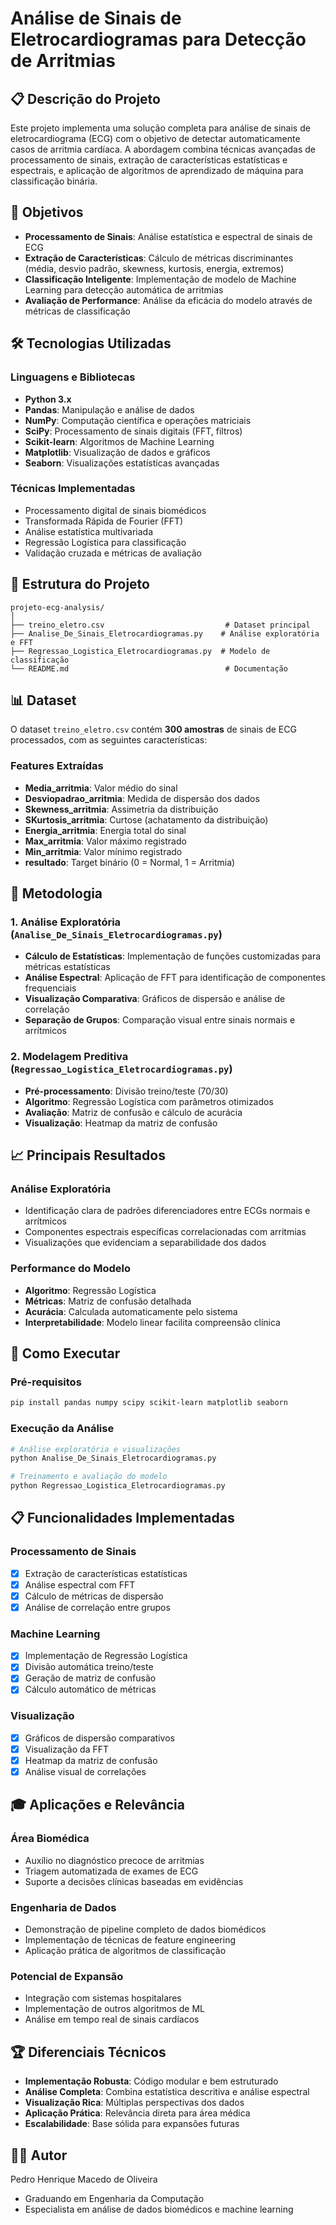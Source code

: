 # Análise de Sinais de Eletrocardiogramas para Detecção de Arritmias

## 📋 Descrição do Projeto

Este projeto implementa uma solução completa para análise de sinais de eletrocardiograma (ECG) com o objetivo de detectar automaticamente casos de arritmia cardíaca. A abordagem combina técnicas avançadas de processamento de sinais, extração de características estatísticas e espectrais, e aplicação de algoritmos de aprendizado de máquina para classificação binária.

## 🎯 Objetivos

- **Processamento de Sinais**: Análise estatística e espectral de sinais de ECG
- **Extração de Características**: Cálculo de métricas discriminantes (média, desvio padrão, skewness, kurtosis, energia, extremos)
- **Classificação Inteligente**: Implementação de modelo de Machine Learning para detecção automática de arritmias
- **Avaliação de Performance**: Análise da eficácia do modelo através de métricas de classificação

## 🛠️ Tecnologias Utilizadas

### Linguagens e Bibliotecas
- **Python 3.x**
- **Pandas**: Manipulação e análise de dados
- **NumPy**: Computação científica e operações matriciais
- **SciPy**: Processamento de sinais digitais (FFT, filtros)
- **Scikit-learn**: Algoritmos de Machine Learning
- **Matplotlib**: Visualização de dados e gráficos
- **Seaborn**: Visualizações estatísticas avançadas

### Técnicas Implementadas
- Processamento digital de sinais biomédicos
- Transformada Rápida de Fourier (FFT)
- Análise estatística multivariada
- Regressão Logística para classificação
- Validação cruzada e métricas de avaliação

## 📁 Estrutura do Projeto

```
projeto-ecg-analysis/
│
├── treino_eletro.csv                           # Dataset principal
├── Analise_De_Sinais_Eletrocardiogramas.py    # Análise exploratória e FFT
├── Regressao_Logistica_Eletrocardiogramas.py  # Modelo de classificação
└── README.md                                   # Documentação
```

## 📊 Dataset

O dataset `treino_eletro.csv` contém **300 amostras** de sinais de ECG processados, com as seguintes características:

### Features Extraídas
- **Media_arritmia**: Valor médio do sinal
- **Desviopadrao_arritmia**: Medida de dispersão dos dados
- **Skewness_arritmia**: Assimetria da distribuição
- **SKurtosis_arritmia**: Curtose (achatamento da distribuição)
- **Energia_arritmia**: Energia total do sinal
- **Max_arritmia**: Valor máximo registrado
- **Min_arritmia**: Valor mínimo registrado
- **resultado**: Target binário (0 = Normal, 1 = Arritmia)

## 🔬 Metodologia

### 1. Análise Exploratória (`Analise_De_Sinais_Eletrocardiogramas.py`)
- **Cálculo de Estatísticas**: Implementação de funções customizadas para métricas estatísticas
- **Análise Espectral**: Aplicação de FFT para identificação de componentes frequenciais
- **Visualização Comparativa**: Gráficos de dispersão e análise de correlação
- **Separação de Grupos**: Comparação visual entre sinais normais e arrítmicos

### 2. Modelagem Preditiva (`Regressao_Logistica_Eletrocardiogramas.py`)
- **Pré-processamento**: Divisão treino/teste (70/30)
- **Algoritmo**: Regressão Logística com parâmetros otimizados
- **Avaliação**: Matriz de confusão e cálculo de acurácia
- **Visualização**: Heatmap da matriz de confusão

## 📈 Principais Resultados

### Análise Exploratória
- Identificação clara de padrões diferenciadores entre ECGs normais e arrítmicos
- Componentes espectrais específicas correlacionadas com arritmias
- Visualizações que evidenciam a separabilidade dos dados

### Performance do Modelo
- **Algoritmo**: Regressão Logística
- **Métricas**: Matriz de confusão detalhada
- **Acurácia**: Calculada automaticamente pelo sistema
- **Interpretabilidade**: Modelo linear facilita compreensão clínica

## 🚀 Como Executar

### Pré-requisitos
```bash
pip install pandas numpy scipy scikit-learn matplotlib seaborn
```

### Execução da Análise
```bash
# Análise exploratória e visualizações
python Analise_De_Sinais_Eletrocardiogramas.py

# Treinamento e avaliação do modelo
python Regressao_Logistica_Eletrocardiogramas.py
```

## 📋 Funcionalidades Implementadas

### Processamento de Sinais
- [x] Extração de características estatísticas
- [x] Análise espectral com FFT
- [x] Cálculo de métricas de dispersão
- [x] Análise de correlação entre grupos

### Machine Learning
- [x] Implementação de Regressão Logística
- [x] Divisão automática treino/teste
- [x] Geração de matriz de confusão
- [x] Cálculo automático de métricas

### Visualização
- [x] Gráficos de dispersão comparativos
- [x] Visualização da FFT
- [x] Heatmap da matriz de confusão
- [x] Análise visual de correlações

## 🎓 Aplicações e Relevância

### Área Biomédica
- Auxílio no diagnóstico precoce de arritmias
- Triagem automatizada de exames de ECG
- Suporte a decisões clínicas baseadas em evidências

### Engenharia de Dados
- Demonstração de pipeline completo de dados biomédicos
- Implementação de técnicas de feature engineering
- Aplicação prática de algoritmos de classificação

### Potencial de Expansão
- Integração com sistemas hospitalares
- Implementação de outros algoritmos de ML
- Análise em tempo real de sinais cardíacos

## 🏆 Diferenciais Técnicos

- **Implementação Robusta**: Código modular e bem estruturado
- **Análise Completa**: Combina estatística descritiva e análise espectral
- **Visualização Rica**: Múltiplas perspectivas dos dados
- **Aplicação Prática**: Relevância direta para área médica
- **Escalabilidade**: Base sólida para expansões futuras

## 👨‍💻 Autor

Pedro Henrique Macedo de Oliveira
- Graduando em Engenharia da Computação
- Especialista em análise de dados biomédicos e machine learning
